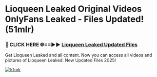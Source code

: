 # Lioqueen Leaked Original Videos 0nlyFans Leaked - Files Updated! (51mlr)

<h3>🔴 CLICK HERE 🌐==►► <a href="https://tinyurl.com/ehrbuxhb" rel="nofollow">Lioqueen Leaked Updated Files</a></h3>

Get Lioqueen Leaked and all content. Now you can access all videos and pictures of Lioqueen Leaked. New Updated Files 2025!

[![51mlr](https://i.imgur.com/lVYEuWS.gif)](https://tinyurl.com/ehrbuxhb)
